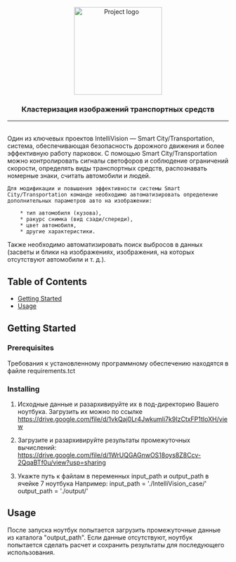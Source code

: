 <p align="center">
  <a href="https://github.com/avsavin/PROJECT-6" rel="noopener">
 <img width=200px height=200px src="https://i.imgur.com/6wj0hh6.jpg" alt="Project logo"></a>
</p>

<h3 align="center">Кластеризация изображений транспортных средств</h3>

---

<p align="left"> 
    <br> Один из ключевых проектов IntelliVision — Smart City/Transportation, система, обеспечивающая безопасность дорожного движения и более эффективную работу парковок. С помощью Smart City/Transportation можно контролировать сигналы светофоров и соблюдение ограничений скорости, определять виды транспортных средств, распознавать номерные знаки, считать автомобили и людей.

    Для модификации и повышения эффективности системы Smart City/Transportation команде необходимо автоматизировать определение дополнительных параметров авто на изображении:

        * тип автомобиля (кузова),
        * ракурс снимка (вид сзади/спереди),
        * цвет автомобиля,
        * другие характеристики.

Также необходимо автоматизировать поиск выбросов в данных (засветы и блики на изображениях, изображения, на которых отсутствуют автомобили и т. д.).
</p>

## Table of Contents

- [Getting Started](#getting_started)
- [Usage](#usage)


## Getting Started <a name = "getting_started"></a>

### Prerequisites

Требования к установленному программному обеспечению находятся в файле requirements.tct

### Installing

1) Исходные данные и разархивируйте их в под-директорию Вашего ноутбука. Загрузить их можно по ссылке https://drive.google.com/file/d/1vkQaj0Lr4Jwkumli7k9IzCtxFP1tIoXH/view

2) Загрузите и разархивируйте результаты промежуточных вычислений:  https://drive.google.com/file/d/1WrUQGAGnwOS18oys8Z8Ccv-2QqaBTf0u/view?usp=sharing


3) Укажте путь к файлам в переменных input_path и output_path в ячейке 7 ноутбука
Например:
    input_path = './IntelliVision_case/'
    output_path = './output/'

## Usage <a name="usage"></a>

После запуска ноутбук попытается загрузить промежуточные данные из каталога "output_path". Если данные отсутствуют, ноутбук попытается сделать расчет и сохранить результаты для последующего использования. 

